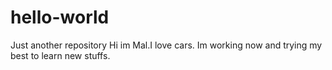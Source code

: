 # hello-world
Just another repository
Hi im Mal.I love cars. 
Im working now and trying my best to learn new stuffs. 
